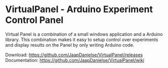# VirtualPanel - Arduino Experiment Control Panel

Virtual Panel is a combination of a small windows application and a Arduino library.
This combination makes it easy to setup control over experiments and display results on the Panel by only writing Arduino code.

Download: https://github.com/JaapDanielse/VirtualPanel/releases <br>
Documentation: https://github.com/JaapDanielse/VirtualPanel/wiki <br>
